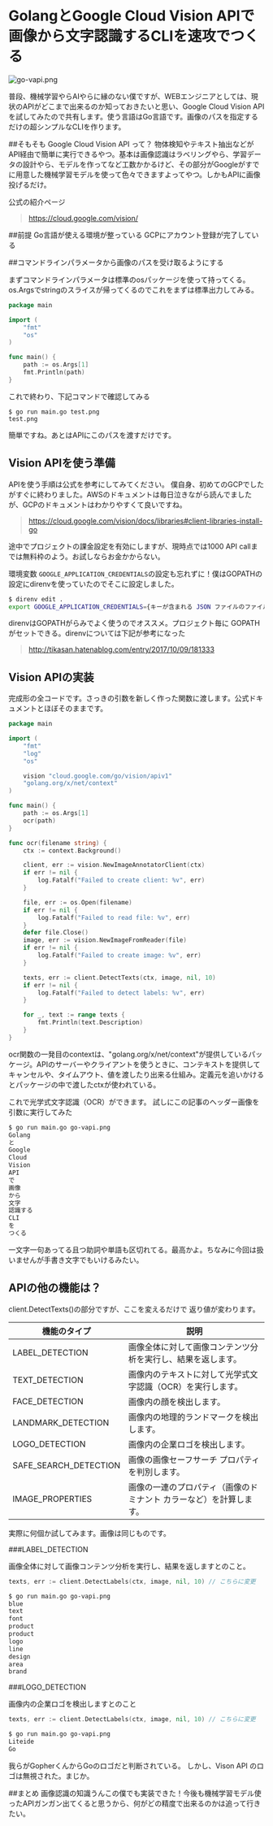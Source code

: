 # GolangとGoogle Cloud Vision APIで画像から文字認識するCLIを速攻でつくる

![go-vapi.png](https://pon-blog-media.s3.ap-northeast-1.amazonaws.com/2018/1528156800/qiita-bf439424e38757c1e69b-1.png)

普段、機械学習やらAIやらに縁のない僕ですが、WEBエンジニアとしては、現状のAPIがどこまで出来るのか知っておきたいと思い、Google Cloud Vision APIを試してみたので共有します。使う言語はGo言語です。画像のパスを指定するだけの超シンプルなCLIを作ります。

##そもそも Google Cloud Vision API って？
物体検知やテキスト抽出などがAPI経由で簡単に実行できるやつ。基本は画像認識はラベリングやら、学習データの設計やら、モデルを作ってなど工数かかるけど、その部分がGoogleがすでに用意した機械学習モデルを使って色々できますよってやつ。しかもAPIに画像投げるだけ。

公式の紹介ページ
>https://cloud.google.com/vision/

##前提
Go言語が使える環境が整っている
GCPにアカウント登録が完了している

##コマンドラインパラメータから画像のパスを受け取るようにする

まずコマンドラインパラメータは標準のosパッケージを使って持ってくる。
os.Argsでstringのスライスが帰ってくるのでこれをまずは標準出力してみる。

```go:main.go
package main

import (
	"fmt"
	"os"
)

func main() {
	path := os.Args[1]
	fmt.Println(path)
}
```

これで終わり、下記コマンドで確認してみる

```
$ go run main.go test.png
test.png
```

簡単ですね。あとはAPIにこのパスを渡すだけです。

## Vision APIを使う準備

APIを使う手順は公式を参考にしてみてください。
僕自身、初めてのGCPでしたがすぐに終わりました。AWSのドキュメントは毎日泣きながら読んでましたが、GCPのドキュメントはわかりやすくて良いですね。

>https://cloud.google.com/vision/docs/libraries#client-libraries-install-go

途中でプロジェクトの課金設定を有効にしますが、現時点では1000 API callまでは無料枠のよう。お試しならお金かからない。

環境変数 `GOOGLE_APPLICATION_CREDENTIALS`の設定も忘れずに！僕はGOPATHの設定にdirenvを使っていたのでそこに設定しました。

```bash
$ direnv edit .
export GOOGLE_APPLICATION_CREDENTIALS={キーが含まれる JSON ファイルのファイルパス}
```

direnvはGOPATHがらみでよく使うのでオススメ。プロジェクト毎に GOPATHがセットできる。direnvについては下記が参考になった
>http://tikasan.hatenablog.com/entry/2017/10/09/181333

## Vision APIの実装

完成形の全コードです。さっきの引数を新しく作った関数に渡します。公式ドキュメントとほぼそのままです。

```go:main.go
package main

import (
	"fmt"
	"log"
	"os"

	vision "cloud.google.com/go/vision/apiv1"
	"golang.org/x/net/context"
)

func main() {
	path := os.Args[1]
	ocr(path)
}

func ocr(filename string) {
	ctx := context.Background()

	client, err := vision.NewImageAnnotatorClient(ctx)
	if err != nil {
		log.Fatalf("Failed to create client: %v", err)
	}

	file, err := os.Open(filename)
	if err != nil {
		log.Fatalf("Failed to read file: %v", err)
	}
	defer file.Close()
	image, err := vision.NewImageFromReader(file)
	if err != nil {
		log.Fatalf("Failed to create image: %v", err)
	}

	texts, err := client.DetectTexts(ctx, image, nil, 10)
	if err != nil {
		log.Fatalf("Failed to detect labels: %v", err)
	}

	for _, text := range texts {
		fmt.Println(text.Description)
	}
}
```

ocr関数の一発目のcontextは、"golang.org/x/net/context"が提供しているパッケージ。APIのサーバーやクライアントを使うときに、コンテキストを提供してキャンセルや、タイムアウト、値を渡したり出来る仕組み。定義元を追いかけるとパッケージの中で渡したctxが使われている。


これで光学式文字認識（OCR）ができます。 試しにこの記事のヘッダー画像を引数に実行してみた

```bash
$ go run main.go go-vapi.png
Golang
と
Google
Cloud
Vision
API
で
画像
から
文字
認識する
CLI
を
つくる
```

一文字一句あってる且つ助詞や単語も区切れてる。最高かよ。ちなみに今回は扱いませんが手書き文字でもいけるみたい。

## APIの他の機能は？

client.DetectTexts()の部分ですが、ここを変えるだけで 返り値が変わります。

|機能のタイプ|説明|
|---|---|
|LABEL_DETECTION  |画像全体に対して画像コンテンツ分析を実行し、結果を返します。|
|TEXT_DETECTION|画像内のテキストに対して光学式文字認識（OCR）を実行します。|
|FACE_DETECTION|画像内の顔を検出します。|
|LANDMARK_DETECTION|画像内の地理的ランドマークを検出します。|
|LOGO_DETECTION|画像内の企業ロゴを検出します。|
|SAFE_SEARCH_DETECTION|画像の画像セーフサーチ プロパティを判別します。|
|IMAGE_PROPERTIES|画像の一連のプロパティ（画像のドミナント カラーなど）を計算します。|

実際に何個か試してみます。画像は同じものです。

###LABEL_DETECTION 

画像全体に対して画像コンテンツ分析を実行し、結果を返しますとのこと。

```go
texts, err := client.DetectLabels(ctx, image, nil, 10) // こちらに変更
```
```bash
$ go run main.go go-vapi.png
blue
text
font
product
product
logo
line
design
area
brand
```

###LOGO_DETECTION

画像内の企業ロゴを検出しますとのこと

```go
texts, err := client.DetectLabels(ctx, image, nil, 10) // こちらに変更
```
```bash
$ go run main.go go-vapi.png
Liteide
Go
```
我らがGopherくんからGoのロゴだと判断されている。
しかし、Vison API のロゴは無視された。まじか。

##まとめ
画像認識の知識うんこの僕でも実装できた！今後も機械学習モデル使ったAPIガンガン出てくると思うから、何がどの精度で出来るのかは追って行きたい。

